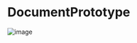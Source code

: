 # DocumentPrototype

![image](https://github.com/user-attachments/assets/8faf0405-6539-4b38-af90-8e585d8f075e)
